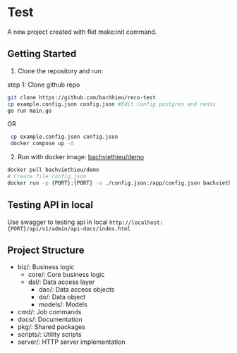 # Test

A new project created with fkit make:init command.

## Getting Started

1. Clone the repository and run:

step 1: Clone github repo
  ```bash
  git clone https://github.com/bachhieu/reco-test
  cp example.config.json config.json #Edit config postgres and redis 
  go run main.go
  ```   
OR
  ```bash
   cp example.config.json config.json
   docker compose up -d
   ```

2. Run with docker image: [bachviethieu/demo](https://hub.docker.com/r/bachviethieu/demo)

  ```bash
  docker pull bachviethieu/demo
  # Create file config.json
  docker run -p {PORT}:{PORT} -v ./config.json:/app/config.json bachviethieu/demo
  ```

## Testing API in local

Use swagger to testing api in local `http://localhost:{PORT}/api/v1/admin/api-docs/index.html`



## Project Structure

- biz/: Business logic
  - core/: Core business logic
  - dal/: Data access layer
    - dao/: Data access objects
    - do/: Data object
    - models/: Models
- cmd/: Job commands
- docs/: Documentation
- pkg/: Shared packages
- scripts/: Utility scripts
- server/: HTTP server implementation
